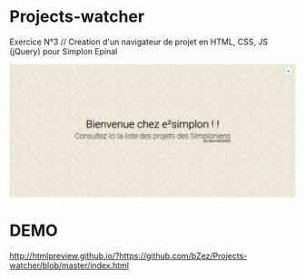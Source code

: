 # Projects-watcher
Exercice N°3 // Creation d'un navigateur de projet en HTML, CSS, JS (jQuery) pour Simplon Epinal

![APERCU](https://raw.githubusercontent.com/bZez/Projects-watcher/master/Screenshot-2017-10-31%20Projects%20Watcher.png)

# DEMO
http://htmlpreview.github.io/?https://github.com/bZez/Projects-watcher/blob/master/index.html
